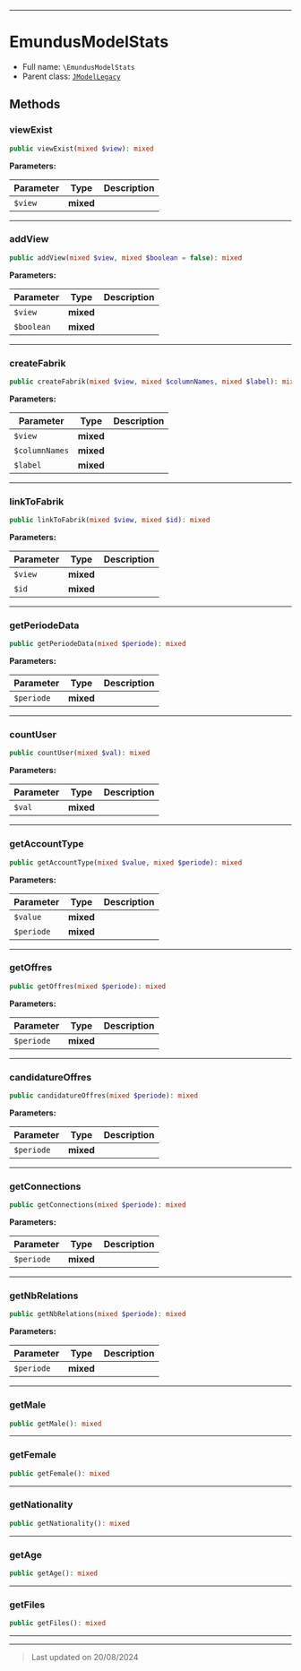 ***

# EmundusModelStats





* Full name: `\EmundusModelStats`
* Parent class: [`JModelLegacy`](./JModelLegacy.md)




## Methods


### viewExist



```php
public viewExist(mixed $view): mixed
```








**Parameters:**

| Parameter | Type | Description |
|-----------|------|-------------|
| `$view` | **mixed** |  |





***

### addView



```php
public addView(mixed $view, mixed $boolean = false): mixed
```








**Parameters:**

| Parameter | Type | Description |
|-----------|------|-------------|
| `$view` | **mixed** |  |
| `$boolean` | **mixed** |  |





***

### createFabrik



```php
public createFabrik(mixed $view, mixed $columnNames, mixed $label): mixed
```








**Parameters:**

| Parameter | Type | Description |
|-----------|------|-------------|
| `$view` | **mixed** |  |
| `$columnNames` | **mixed** |  |
| `$label` | **mixed** |  |





***

### linkToFabrik



```php
public linkToFabrik(mixed $view, mixed $id): mixed
```








**Parameters:**

| Parameter | Type | Description |
|-----------|------|-------------|
| `$view` | **mixed** |  |
| `$id` | **mixed** |  |





***

### getPeriodeData



```php
public getPeriodeData(mixed $periode): mixed
```








**Parameters:**

| Parameter | Type | Description |
|-----------|------|-------------|
| `$periode` | **mixed** |  |





***

### countUser



```php
public countUser(mixed $val): mixed
```








**Parameters:**

| Parameter | Type | Description |
|-----------|------|-------------|
| `$val` | **mixed** |  |





***

### getAccountType



```php
public getAccountType(mixed $value, mixed $periode): mixed
```








**Parameters:**

| Parameter | Type | Description |
|-----------|------|-------------|
| `$value` | **mixed** |  |
| `$periode` | **mixed** |  |





***

### getOffres



```php
public getOffres(mixed $periode): mixed
```








**Parameters:**

| Parameter | Type | Description |
|-----------|------|-------------|
| `$periode` | **mixed** |  |





***

### candidatureOffres



```php
public candidatureOffres(mixed $periode): mixed
```








**Parameters:**

| Parameter | Type | Description |
|-----------|------|-------------|
| `$periode` | **mixed** |  |





***

### getConnections



```php
public getConnections(mixed $periode): mixed
```








**Parameters:**

| Parameter | Type | Description |
|-----------|------|-------------|
| `$periode` | **mixed** |  |





***

### getNbRelations



```php
public getNbRelations(mixed $periode): mixed
```








**Parameters:**

| Parameter | Type | Description |
|-----------|------|-------------|
| `$periode` | **mixed** |  |





***

### getMale



```php
public getMale(): mixed
```












***

### getFemale



```php
public getFemale(): mixed
```












***

### getNationality



```php
public getNationality(): mixed
```












***

### getAge



```php
public getAge(): mixed
```












***

### getFiles



```php
public getFiles(): mixed
```












***


***
> Last updated on 20/08/2024
